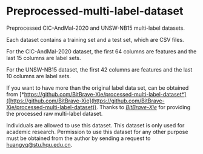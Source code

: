 # Preprocessed-multi-label-dataset
Preprocessed CIC-AndMal-2020 and UNSW-NB15 multi-label datasets.

Each dataset contains a training set and a test set, which are CSV files.

For the CIC-AndMal-2020 dataset, the first 64 columns are features and the last 15 columns are label sets.

For the UNSW-NB15 dataset, the first 42 columns are features and the last 10 columns are label sets.

If you want to have more than the original label data set, can be obtained from [*https://github.com/BitBrave-Xie/processed-multi-label-dataset*]([https://github.com/BitBrave-Xie](https://github.com/BitBrave-Xie/processed-multi-label-dataset)). Thanks to [*BitBrave-Xie*](https://github.com/BitBrave-Xie) for providing the processed raw multi-label dataset.

Individuals are allowed to use this dataset. This dataset is only used for academic research. Permission to use this dataset for any other purpose must be obtained from the author by sending a request to huangyq@stu.hqu.edu.cn.

